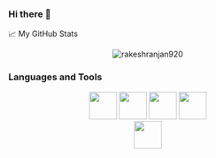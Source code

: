 ### Hi there 👋

<!--
**rakeshranjan920/rakeshranjan920** is a ✨ _special_ ✨ repository because its `README.md` (this file) appears on your GitHub profile.

Here are some ideas to get you started:

- 🔭 I’m currently working on ...
- 🌱 I’m currently learning ...
- 👯 I’m looking to collaborate on ...
- 🤔 I’m looking for help with ...
- 💬 Ask me about ...
- 📫 How to reach me: ...
- 😄 Pronouns: ...
- ⚡ Fun fact: ...
-->
<summary>📈 My GitHub Stats</summary>

<p align="center"> <img src="https://github-readme-stats.vercel.app/api?username=rakeshranjan920&show_icons=true&theme=gotham" alt="rakeshranjan920" />
  
  <br />

### Languages and Tools

<div align="center">
  <code><img height="50" src="https://www.vectorlogo.zone/logos/reactjs/reactjs-ar21.svg"></code>
  <code><img height="50" src="https://www.vectorlogo.zone/logos/nodejs/nodejs-horizontal.svg"></code>
  <code><img height="50" src="https://www.vectorlogo.zone/logos/javascript/javascript-horizontal.svg"></code>
  <code><img height="50" src="https://www.vectorlogo.zone/logos/python/python-horizontal.svg"></code>
  
</div>
<div align="center">
  <code><img height="50" src="https://www.vectorlogo.zone/logos/mongodb/mongodb-ar21.svg"></code>
</div>

<br/><br/>

